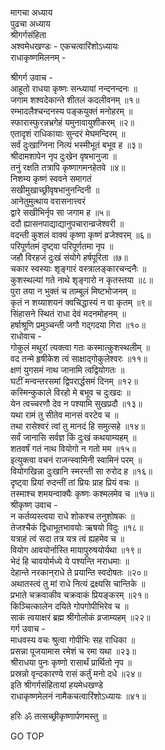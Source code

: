 मागचा अध्याय  
पुढचा अध्याय  
श्रीगर्गसंहिता  
अश्वमेधखण्डः - एकचत्वारिंशोऽध्यायः  
राधाकृष्णमिलनम् -  
  
श्रीगर्ग उवाच -  
आहूतो राधया कृष्णः सन्ध्यायां नन्दनन्दनः ॥  
जगाम शश्वदेकान्ते शीतलं कदलीवनम् ॥१॥  
रम्भादलैश्चन्दनस्य पङ्कयुक्तं मनोहरम् ॥  
स्फारास्फुरन्नभ्रगेहं यमुनावायुशीकरम् ॥२॥  
एतादृशं राधिकायाः सुन्दरं मेघमन्दिरम् ॥  
सर्वं दुःखाग्निना नित्यं भस्मीभूतं बभूव ह ॥३॥  
श्रीदामशापेन नृप दुःखेन वृषभानुजा ॥  
तनुं रक्षति तत्रापि कृष्णागमनहेतवे ॥४॥  
निशम्य कृष्णं स्ववने समागतं  
     सखीमुखाच्छ्रीवृषभानुनन्दिनी ॥  
आनेतुमुत्थाय वरासनात्त्वरं  
     द्वारे सखीभिर्नृप सा जगाम ह ॥५॥  
ददौ ह्यासनपाद्याद्यानुपचारान्व्रजेश्वरी ॥  
वदन्ती कुशलं वाक्यं कृष्णा कृष्णं व्रजेश्वरम् ॥६॥  
परिपूर्णतमं दृष्ट्वा परिपूर्णतमा नृप ॥  
जहौ विरहजं दुःखं संयोगे हर्षपूरिता ॥७॥  
चकार स्वस्याः शृङ्गारं वस्त्रालङ्कारचन्दनैः ॥  
कुशस्थल्यां गते नाथे शृङ्गारो न कृतस्तया ॥८॥  
पुरा तया न भुक्तं च ताम्बूलं मिष्टभोजनम् ॥  
कृतं न शय्याशयनं क्वचिद्धास्यं न वा कृतम् ॥९॥  
सिंहासने स्थितं राधा देवं मदनमोहनम् ॥  
हर्षाश्रूणि प्रमुञ्चन्ती जगौ गद्‌गदया गिरा ॥१०॥  
राधोवाच -  
गोकुलं मथुरां त्यक्त्वा गतः कस्मात्कुशस्थलीम् ॥  
वद तन्मे हृषीकेश त्वं साक्षाद्‌गोकुलेश्वरः ॥११॥  
क्षणं युगसमं नाथ जानामि त्वद्वियोगतः ॥  
घटीं मन्वन्तरसमां द्विपरार्द्धसमं दिनम् ॥१२॥  
कस्मिन्कुकाले विरहो मे बभूव च दुःखदः ॥  
येन त्वच्चरणौ देव न पश्यामि सुखप्रदौ ॥१३॥  
यथा रामं तु सीतेव मानसं वरटेव च ॥  
तथा रासेश्वरं त्वां तु मानदं हि समुत्सहे ॥१४॥  
सर्वं जानासि सर्वज्ञ किं दुःखं कथयाम्यहम् ॥  
शतवर्षं गतं नाथ वियोगो न गतो मम ॥१५॥  
इत्युक्त्वा वचनं राजन्स्वामिनी स्वामिनं परम् ॥  
वियोगखिन्ना दुःखानि स्मरन्ती सा रुरोद ह ॥१६॥  
दृष्ट्वा प्रियां रुदन्तीं तां प्रियः प्राह प्रियं वचः ॥  
तस्माश्च शमयन्वाक्यैः कृष्णः कश्मलमेव च ॥१७॥  
श्रीकृष्ण उवाच -  
न कर्तव्यस्त्वया राधे शोकश्च तनुशोषकः ॥  
तेजश्चैकं द्विधाभूतभावयोः ऋषयो विदुः ॥१८॥  
यत्राहं त्वं सदा तत्र यत्र त्वं ह्यहमेव च ॥  
वियोग आवयोर्नास्ति मायापुरुषयोर्यथा ॥१९॥  
भेदं हि चावयोर्मध्ये ये पश्यन्ति नराधमाः ॥  
देहान्ते नरकान्‌राधे ते प्रयान्ति स्वदोषतः ॥२०॥  
अथातस्त्वं तु मां राधे नित्यं द्रक्ष्यसि चान्तिके ॥  
प्रभाते चक्रवाकीव चक्रवाकं प्रियङ्करम् ॥२१॥  
किञ्चित्कालेन दयिते गोपगोपीभिरेव च ॥  
साकं त्वयाक्षरं ब्रह्म श्रीगोलोकं व्रजाम्यहम् ॥२२॥  
गर्ग उवाच -  
माधवस्य वचः श्रुत्वा गोपीभिः सह राधिका ॥  
प्रसन्ना पूजयामास रमेशं च रमा यथा ॥२३॥  
श्रीराधया पुनः कृष्णो रासार्थं प्रार्थितो नृप ॥  
प्रस्रन्नो वृन्दकारण्ये रासं कर्तुं मनो दधे ॥२४॥  
इति श्रीगर्गसंहितायां हयमेधखण्डे  
राधाकृष्णमेलनं नामैकचत्वारिंशोऽध्यायः ॥४१॥  
  
हरिः ॐ तत्सच्छ्रीकृष्णार्पणमस्तु ॥  
  
GO TOP
